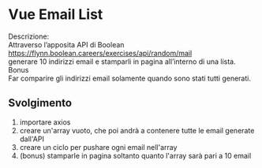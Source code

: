 Vue Email List
===
Descrizione:  
Attraverso l’apposita API di Boolean  
https://flynn.boolean.careers/exercises/api/random/mail  
generare 10 indirizzi email e stamparli in pagina all’interno di una lista.  
Bonus  
Far comparire gli indirizzi email solamente quando sono stati tutti generati.  

## Svolgimento  
1. importare axios
2. creare un'array vuoto, che poi andrà a contenere tutte le email generate dall'API
3. creare un ciclo per pushare ogni email nell'array
4. (bonus) stamparle in pagina soltanto quanto l'array sarà pari a 10 email